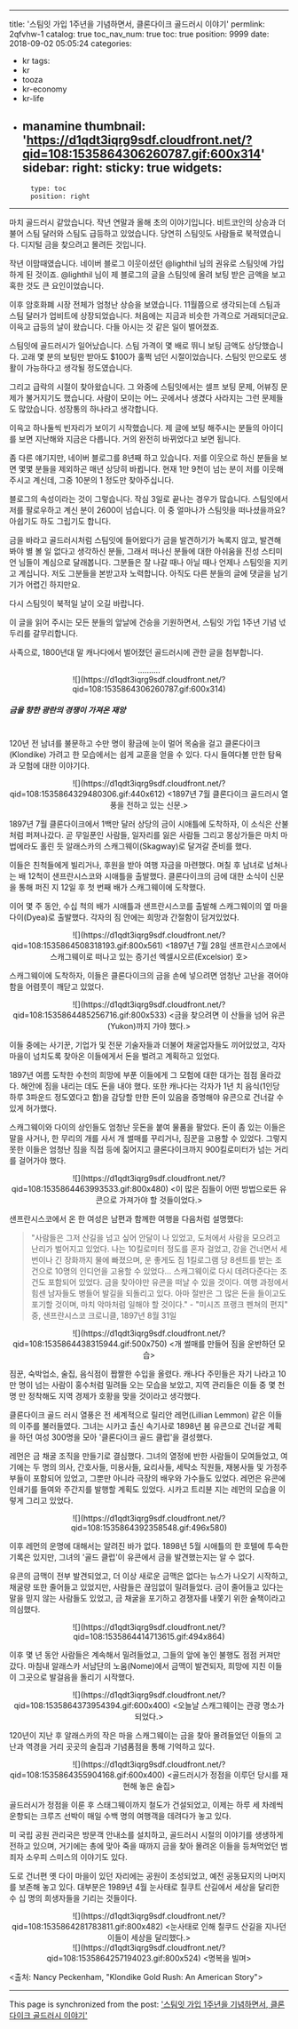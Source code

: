
---
title: '스팀잇 가입 1주년을 기념하면서, 클론다이크 골드러시 이야기'
permlink: 2qfvhw-1
catalog: true
toc_nav_num: true
toc: true
position: 9999
date: 2018-09-02 05:05:24
categories:
- kr
tags:
- kr
- tooza
- kr-economy
- kr-life
- manamine
thumbnail: 'https://d1qdt3iqrg9sdf.cloudfront.net/?qid=108:1535864306260787.gif:600x314'
sidebar:
    right:
        sticky: true
widgets:
    -
        type: toc
        position: right
---


마치 골드러시 같았습니다. 작년 연말과 올해 초의 이야기입니다. 비트코인의 상승과   더불어 스팀 달러와 스팀도 급등하고 있었습니다. 당연히 스팀잇도 사람들로 북적였습니다. 디지털 금을 찾으려고 몰려든 것입니다. 

작년 이맘때였습니다. 네이버 블로그 이웃이셨던 @lighthil 님의 권유로 스팀잇에 가입하게 된 것이죠. @lighthil 님이 제 블로그의 글을 스팀잇에 올려 보팅 받은 금액을 보고 혹한 것도 큰 요인이었습니다.  

이후 암호화폐 시장 전체가 엄청난 상승을 보였습니다. 11월쯤으로 생각되는데 스팀과 스팀 달러가 업비트에 상장되었습니다. 처음에는 지금과 비슷한 가격으로 거래되더군요. 이윽고 급등의 날이 왔습니다. 다들 아시는 것 같은 일이 벌어졌죠. 

스팀잇에 골드러시가 일어났습니다. 스팀 가격이 몇 배로 뛰니 보팅 금액도 상당했습니다. 고래 몇 분의 보팅만 받아도 $100가 훌쩍 넘던 시절이었습니다. 스팀잇 만으로도 생활이 가능하다고 생각될 정도였습니다. 

그리고 급락의 시절이 찾아왔습니다. 그 와중에 스팀잇에서는 셀프 보팅 문제, 어뷰징 문제가 불거지기도 했습니다. 사람이 모이는 어느 곳에서나 생겼다 사라지는 그런 문제들도 많았습니다. 성장통의 하나라고 생각합니다.
 
이윽고 하나둘씩 빈자리가 보이기 시작했습니다. 제 글에 보팅 해주시는 분들의 아이디를 보면 지난해와 지금은 다릅니다. 거의 완전히 바뀌었다고 보면 됩니다.  

좀 다른 얘기지만, 네이버 블로그를 8년째 하고 있습니다. 저를 이웃으로 하신 분들을 보면 몇몇 분들을 제외하곤 매년 상당히 바뀝니다. 현재 1만 9천이 넘는 분이 저를 이웃해 주시고 계신데, 그중 10분의 1 정도만 찾아주십니다.  

블로그의 속성이라는 것이 그렇습니다. 작심 3일로 끝나는 경우가 많습니다. 스팀잇에서 저를 팔로우하고 계신 분이 2600이 넘습니다. 이 중 얼마나가 스팀잇을 떠나셨을까요? 아쉽기도 하도 그립기도 합니다. 

금을 바라고 골드러시처럼 스팀잇에 들어왔다가 금을 발견하기가 녹록지 않고, 발견해 봐야 별 볼 일 없다고 생각하신 분들, 그래서 떠나신 분들에 대한 아쉬움을 진성 스티미언 님들이 계심으로 달래봅니다.  그분들은 잘 나갈 때나 아닐 때나 언제나 스팀잇을 지키고 계십니다. 저도 그분들을 본받고자 노력합니다. 아직도 다른 분들의 글에 댓글을 남기기가 어렵긴 하지만요. 

다시 스팀잇이 북적일 날이 오길 바랍니다.  

이 글을 읽어 주시는 모든 분들의 앞날에 건승을 기원하면서, 스팀잇 가입 1주년 기념 넋두리를 갈무리합니다. 

사족으로, 1800년대 말 캐나다에서 벌어졌던 골드러시에 관한 글을 첨부합니다.  

<center> 
.......... 
</center> 


<center> 
![](https://d1qdt3iqrg9sdf.cloudfront.net/?qid=108:1535864306260787.gif:600x314)
</center> 

##### 금을 향한 광란의 경쟁이 가져온 재앙 
#
120년 전 남녀를 불문하고 수만 명이 황금에 눈이 멀어 목숨을 걸고 클론다이크(Klondike) 가려고 한 모습에서는 쉽게 교훈을 얻을 수 있다. 다시 들여다볼 만한 탐욕과 모험에 대한 이야기다.   

<center>
![](https://d1qdt3iqrg9sdf.cloudfront.net/?qid=108:1535864329480306.gif:440x612)
<1897년 7월 클론다이크 골드러시 열풍을 전하고 있는 신문.> 
</center>
	
1897년 7월 클론다이크에서 1백만 달러 상당의 금이 시애틀에 도착하자, 이 소식은 산불처럼 퍼져나갔다. 곧 무일푼인 사람들, 일자리를 잃은 사람들 그리고 몽상가들은 마치 마법에라도 홀린 듯 알래스카의 스캐그웨이(Skagway)로 달겨갈 준비를 했다. 

이들은 친척들에게 빌리거나, 후원을 받아 여행 자금을 마련했다. 며칠 후 남녀로 넘쳐나는 배 12척이 샌프란시스코와 시애틀을 출발했다. 클론다이크의 금에 대한 소식이 신문을 통해 퍼진 지 12일 후 첫 번째 배가 스캐그웨이에 도착했다. 

이어 몇 주 동안, 수십 척의 배가 시애틀과 샌프란시스코를 출발해 스캐그웨이의 옆 마을  다이(Dyea)로 출발했다. 각자의 짐 안에는 희망과 간절함이 담겨있었다. 

<center>
![](https://d1qdt3iqrg9sdf.cloudfront.net/?qid=108:1535864508318193.gif:800x561)
<1897년 7월 28일 샌프란시스코에서  스캐그웨이로 떠나고 있는 증기선 엑셀시오르(Excelsior) 호> 
</center>

스캐그웨이에 도착하자, 이들은 클론다이크의 금을 손에 넣으려면 엄청난 고난을 겪어야 함을 어렴풋이 깨닫고 있었다.  

<center>
![](https://d1qdt3iqrg9sdf.cloudfront.net/?qid=108:1535864485256716.gif:800x533)
<금을 찾으려면 이 산들을 넘어 유콘(Yukon)까지 가야 했다.> 
</center>

이들 중에는 사기꾼, 기업가 및 전문 기술자들과 더불어 채굴업자들도 끼어있었고, 각자 마을이 넘치도록 찾아온 이들에게서 돈을 벌려고 계획하고 있었다.  

1897년 여름 도착한 수천의 희망에 부푼 이들에게 그 모험에 대한 대가는 점점 올라갔다. 해안에 짐을 내리는 데도 돈을 내야 했다. 또한 캐나다는 각자가 1년 치 음식(1인당 하루 3파운드 정도였다고 함)을 감당할 만한 돈이 있음을 증명해야 유콘으로 건너갈 수 있게 허가했다.  

스캐그웨이와 다이의 상인들도 엄청난 웃돈을 붙여 물품을 팔았다. 돈이 좀 있는 이들은 말을 사거나, 한 무리의 개를 사서 개 썰매를 꾸리거나, 짐꾼을 고용할 수 있었다. 그렇지 못한 이들은 엄청난 짐을 직접 등에 짊어지고 클론다이크까지 900킬로미터가 넘는 거리를 걸어가야 했다.  

<center>
![](https://d1qdt3iqrg9sdf.cloudfront.net/?qid=108:1535864463993533.gif:800x480)
<이 많은 짐들이 어떤 방법으로든 유콘으로 가져가야 할 것들이었다.> 
</center>

샌프란시스코에서 온 한 여성은 남편과 함께한 여행을 다음처럼 설명했다: 

> "사람들은 그저 산길을 넘고 싶어 안달이 나 있었고, 도처에서 사람을 모으려고 난리가 벌어지고 있었다. 나는 10킬로미터 정도를 혼자 걸었고, 강을 건너면서 세 번이나 긴 장화까지 물에 빠졌으며, 운 좋게도 짐 1킬로그램 당 8센트를 받는 조건으로 10명의 인디언을 고용할 수 있었다... 스캐그웨이로 다시 데려다준다는 조건도 포함되어 있었다. 금을 찾아야만 유콘을 떠날 수 있을 것이다. 여행 과정에서 힘센 남자들도 병들어 발길을 되돌리고 있다.  아마 절반은 그 많은 돈을 들이고도 포기할 것이며, 마치 악마처럼 일해야 할 것이다." - "미시즈 프랭크 펜쳐의 편지" 중, 샌프란시스코 크로니클, 1897년 8월 31일 

<center>
![](https://d1qdt3iqrg9sdf.cloudfront.net/?qid=108:1535864438315944.gif:500x750)
<개 썰매를 만들어 짐을 운반하던 모습> 
</center>

짐꾼, 숙박업소, 술집, 음식점이 짭짤한 수입을 올렸다. 캐나다 주민들은 자기 나라고 10만 명이 넘는 사람이 홍수처럼 밀려들 오는 모습을 보았고, 지역 관리들은 이들 중 몇 천명 만 정착해도 지역 경제가 호황을 맞을 것이라고 생각했다.  

클론다이크 골드 러시 열풍은 전 세계적으로 릴리안 레먼(Lillian Lemmon) 같은 이들의 이주를 불러들였다. 그녀는 시카고 출신 속기사로 1898년 봄 유콘으로 건너갈 계획을 하던 여성 300명을 모아 '클론다이크 골드 클럽'을 결성했다. 

레먼은 금 채굴 조직을 만들기로 결심했다. 그녀의 열정에 반한 사람들이 모여들었고, 여기에는 두 명의 의사, 간호사들, 미용사들, 요리사들, 세탁소 직원들, 재봉사들 및 가정주부들이 포함되어 있었고, 그뿐만 아니라 극장의 배우와 가수들도 있었다. 레먼은 유콘에 인쇄기를 들여와 주간지를 발행할 계획도 있었다. 시카고 트리뷴 지는 레먼의 모습을 이렇게 그리고 있었다.  

<center> 
![](https://d1qdt3iqrg9sdf.cloudfront.net/?qid=108:1535864392358548.gif:496x580)
</center> 

이후 레먼의 운명에 대해서는 알려진 바가 없다. 1898년 5월 시애틀의 한 호텔에 투숙한 기록은 있지만, 그녀의 '골드 클럽'이 유콘에서 금을 발견했는지는 알 수 없다.

유콘의 금맥이 전부 발견되었고, 더 이상 새로운 금맥은 없다는 뉴스가 나오기 시작하고, 채굴량 또한 줄어들고 있었지만, 사람들은 끊임없이 밀려들었다. 금이 줄어들고 있다는 말을 믿지 않는 사람들도 있었고, 금 채굴을 포기하고 경쟁자를 내쫓기 위한 술책이라고 의심했다.  

<center>
![](https://d1qdt3iqrg9sdf.cloudfront.net/?qid=108:1535864414713615.gif:494x864)
</center>

이후 몇 년 동안 사람들은 계속해서 밀려들었고, 그들의 앞에 놓인 불행도 점점 커져만 갔다. 마침내 알래스카 서남단의 노움(Nome)에서 금맥이 발견되자, 희망에 지친 이들이 그곳으로 발걸음을 돌리기 시작했다.  

<center>	
![](https://d1qdt3iqrg9sdf.cloudfront.net/?qid=108:1535864373954394.gif:600x400)
<오늘날 스캐그웨이는 관광 명소가 되었다.> 
</center>
	
120년이 지난 후  알래스카의 작은 마을 스캐그웨이는 금을 찾아 몰려들었던 이들의 고난과 역경을 거리 곳곳의 술집과 기념품점을 통해 기억하고 있다.   

<center>
![](https://d1qdt3iqrg9sdf.cloudfront.net/?qid=108:1535864355904168.gif:600x400)
<골드러시가 정점을 이루던 당시를 재현해 놓은 술집> 
</center>
	
골드러시가 정점을 이룬 후 스태그웨이까지 철도가 건설되었고, 이제는 하루 세 차례씩 운항되는 크루즈 선박이 매일 수백 명의 여행객을 데려다가 놓고 있다.  

미 국립 공원 관리국은 방문객 안내소를 설치하고, 골드러시 시절의 이야기를 생생하게 전하고 있으며, 거기에는 총에 맞아 죽을 때까지 금을 찾아 몰려온 이들을 등쳐먹었던 범죄자 소우피 스미스의 이야기도 있다.  

도로 건너편 옛 다이 마을이 있던 자리에는 공원이 조성되었고, 예전 공동묘지의 나머지를 보존해 놓고 있다. 대부분은 1989년 4월 눈사태로 칠쿠트 산길에서 세상을 달리한 수 십 명의 희생자들을 기리는 것들이다. 

<center>
![](https://d1qdt3iqrg9sdf.cloudfront.net/?qid=108:1535864281783811.gif:800x482)
<눈사태로 인해 칠쿠드 산길을 지나던 이들이 세상을 달리했다.> 
</center>

<center>
![](https://d1qdt3iqrg9sdf.cloudfront.net/?qid=108:1535864257194023.gif:800x524)
<명복을 빌며> 
</center>
	
<출처: Nancy Peckenham, "Klondike Gold Rush: An American Story">

- - -

This page is synchronized from the post: ['스팀잇 가입 1주년을 기념하면서, 클론다이크 골드러시 이야기'](https://steemit.com/@pius.pius/2qfvhw-1)

